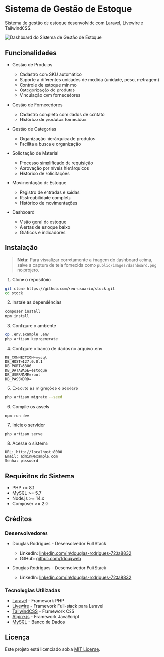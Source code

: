 # Sistema de Gestão de Estoque

Sistema de gestão de estoque desenvolvido com Laravel, Livewire e TailwindCSS.

![Dashboard do Sistema de Gestão de Estoque](https://lh3.googleusercontent.com/fife/ALs6j_GZVJFXnFvANNXFVG6R2kfmLXhd7UrLUp3vqsaQT53V88IT_2mEo0vNFFobb0PFgz_5ibnnd_3dEGXg7MBfnnqIyV5bp7S_JCZuepmQIsaJ2yx2h25BeXrcyuzMMPJrW1UT2eJBqNI1Q73x1DEcwUGB4qIwodHHpnVcrCTearJTgoI-yRA0FVNbTAno55qkJGfRcxKytAwBoCjjeGzzet-Xma4mCzDjnLdYS45a2CelxvG_Wuyxfbw3Irepafhhk_1bIgiQvtRNVVF3RLz3RNJULcROvPgH49TTNZelrkAZUJQuVfrUSoXyBPxi7vu1yXQGUsUHRaOhkBR3Lmgbt_zSwej94MxKA23sHPk0eNeagQm3YtCIEVp-oqxYr_rC9oxxKKcOh8RCdZ4Au8EKUwMHV5uOPN2DRA4ZgNQpM6V5giMmUoN0Zn9CR-smgtNn3leeO98MH9gOFkYagsS4ZIBcPa2sEXZNCZANJ4_QBaTW90eHzuhWKds_ZD0APGsPKzSctoS7mipp6BlYnFjyP8Ufnnudds4GTht6aXovskMXNFvgM_o5KDJ0l8zWI9sn1uZ2_gtfsJc3zQSw6D1qTAZAnCsMkRQ8kHRe1hwZHe7Uzz29gruPL8tr3iyjT0wP4mcE2hMi9FMwBSK_JTjACMwcy-YFPRv1HlKWiSB0mRPR8k8i31UIbCagRHzM7ri4sA62C4-GwjzDRH4OTkX8KHnOfpZXRq4pN7bO64z6X5Ogi0_nPYu_eZDVdeQt96Uk8OGk-2RWE7HDZSHwm5tNo5wMehy6RaYPon2onwsbU9p0X5uz0BS_yO29QH1wzltxjShzggZbS0Uc8-3HwdCvjNurWO1StqnPZ5GEN0JDZuaa6vYSq1H0084BYHkGBX4G84VJoB-wVUHebCp-zr4RV8ozkw4U5KI1u9WgrURoPab_a9vJGOZq1DVRBeSz98p815m_2NzC7TwfPbJ0C0h356Ib5gWQQKy-v3WFMQmHB3_Wew6DwH2uvJ877aqTyMqmhgQ27aCr5H5YP3u-P8r8-DvehWu6mgLHWfDvN9Tb8FAQvXFKxhhnCE1Hl63hQMmBju8kUrJ2a2Dp2AoQyCA8hrXHm1I1uj4RiRkF909-mtgixWuYuAtpm3ucjYdJ56IJknNpJlMcMREYadGYlib-QXHQl55AEjI0aU2jOiDoR9r23WIkpiJEkFhB71-ajKfTtKDZPeGnmNZM9M6Yr3w87DmdrbArM34-d92wgcJQFfOXDDm1RvfLARJJ1B2QRoMYY3efEiRbe2dsdOgLT3wxdR1A2UWQtBqXCzi1vSLzfJXcpm4IJYwFJc9bkS2P9GLxQTPclLwIbirYx-Hzj_wfe1TpuuqxTnffs9hGyCPjlBz_or8YJqtek18iWV3Jr7Hi2apGQhSOrCVi5MFmyHHWGiE-InbtV7Z0eaMohjcWBdPNHJf-y1uP85kOANB7k4MvYM-1603ORfu9Bv_OT8b2lkMf8dIDkuYIBYmy7bUqJAcLY3suD-HpOtTXAzg212RoRqETEL1S0F5vPqmX0F75SPpULB1oha4GBF5B8yZC6zqRcc3BH1m0ay2qua3IRwVp9iohgay4z_UDoX9i3-Jdbsh_4A=w1920-h919?auditContext=prefetch)

## Funcionalidades

- Gestão de Produtos
  - Cadastro com SKU automático
  - Suporte a diferentes unidades de medida (unidade, peso, metragem)
  - Controle de estoque mínimo
  - Categorização de produtos
  - Vinculação com fornecedores

- Gestão de Fornecedores
  - Cadastro completo com dados de contato
  - Histórico de produtos fornecidos

- Gestão de Categorias
  - Organização hierárquica de produtos
  - Facilita a busca e organização

- Solicitação de Material
  - Processo simplificado de requisição
  - Aprovação por níveis hierárquicos
  - Histórico de solicitações

- Movimentação de Estoque
  - Registro de entradas e saídas
  - Rastreabilidade completa
  - Histórico de movimentações

- Dashboard
  - Visão geral do estoque
  - Alertas de estoque baixo
  - Gráficos e indicadores

## Instalação

> **Nota:** Para visualizar corretamente a imagem do dashboard acima, salve a captura de tela fornecida como `public/images/dashboard.png` no projeto.

1. Clone o repositório
```bash
git clone https://github.com/seu-usuario/stock.git
cd stock
```

2. Instale as dependências
```bash
composer install
npm install
```

3. Configure o ambiente
```bash
cp .env.example .env
php artisan key:generate
```

4. Configure o banco de dados no arquivo .env
```
DB_CONNECTION=mysql
DB_HOST=127.0.0.1
DB_PORT=3306
DB_DATABASE=estoque
DB_USERNAME=root
DB_PASSWORD=
```

5. Execute as migrações e seeders
```bash
php artisan migrate --seed
```

6. Compile os assets
```bash
npm run dev
```

7. Inicie o servidor
```bash
php artisan serve
```

8. Acesse o sistema
```
URL: http://localhost:8000
Email: admin@example.com
Senha: password
```

## Requisitos do Sistema

- PHP >= 8.1
- MySQL >= 5.7
- Node.js >= 14.x
- Composer >= 2.0

## Créditos

### Desenvolvedores
- Douglas Rodrigues - Desenvolvedor Full Stack
  - LinkedIn: [linkedin.com/in/douglas-rodrigues-723a8832](https://linkedin.com/in/douglas-rodrigues-723a8832)
  - GitHub: [github.com/1dougweb](https://github.com/1dougweb)

- Douglas Rodrigues - Desenvolvedor Full Stack
  - LinkedIn: [linkedin.com/in/douglas-rodrigues-723a8832](https://www.linkedin.com/in/douglas-rodrigues-723a8832/)

### Tecnologias Utilizadas
- [Laravel](https://laravel.com) - Framework PHP
- [Livewire](https://laravel-livewire.com) - Framework Full-stack para Laravel
- [TailwindCSS](https://tailwindcss.com) - Framework CSS
- [Alpine.js](https://alpinejs.dev) - Framework JavaScript
- [MySQL](https://www.mysql.com) - Banco de Dados

## Licença

Este projeto está licenciado sob a [MIT License](LICENSE).
